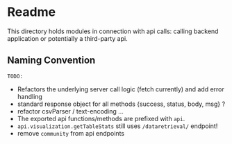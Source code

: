 # Readme
This directory holds modules in connection with api calls: calling backend application or potentially a third-party api.

## Naming Convention
`TODO:` 
- Refactors the underlying server call logic (fetch currently) and add error handling
- standard response object for all methods {success, status, body, msg} ?
- refactor csvParser / text-encoding ...
- The exported api functions/methods are prefixed with `api`.
- `api.visualization.getTableStats` still uses `/dataretrieval/` endpoint!
- remove `community` from api endpoints